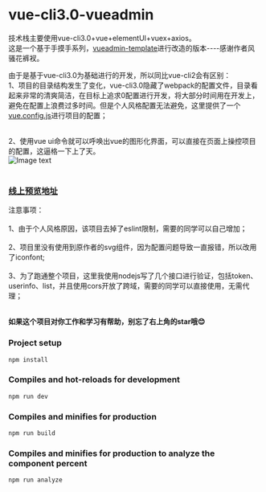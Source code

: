 # vue-cli3.0-vueadmin
  技术栈主要使用vue-cli3.0+vue+elementUI+vuex+axios。<br>
  这是一个基于手摸手系列，<a target="_blank" href="https://github.com/PanJiaChen/vueAdmin-template">vueadmin-template</a>进行改造的版本----感谢作者风骚花裤衩。
  
  由于是基于vue-cli3.0为基础进行的开发，所以同比vue-cli2会有区别：<br>
  1、项目的目录结构发生了变化，vue-cli3.0隐藏了webpack的配置文件，目录看起来非常的清爽简洁，在目标上追求0配置进行开发，将大部分时间用在开发上，避免在配置上浪费过多时间。但是个人风格配置无法避免，这里提供了一个<a href="https://github.com/vuejs/vue-docs-zh-cn/blob/master/vue-cli/webpack.md">vue.config.js</a>进行项目的配置；<br><br>
 
 2、使用vue ui命令就可以呼唤出vue的图形化界面，可以直接在页面上操控项目的配置，这逼格一下上了天。<br>
 ![Image text](https://randy168.com/屏幕快照%202018-08-15%20下午11.04.14.png)  <br><br>
 
 <h3><a target="_blank" href="http://www.vueadmin.cn">线上预览地址</a></h3>
 
 注意事项：<br><br>
 1、由于个人风格原因，该项目去掉了eslint限制，需要的同学可以自己增加；<br><br>
 2、项目里没有使用到原作者的svg组件，因为配置问题导致一直报错，所以改用了iconfont;<br><br>
 3、为了跑通整个项目，这里我使用nodejs写了几个接口进行验证，包括token、userinfo、list，并且使用cors开放了跨域，需要的同学可以直接使用，无需代理；<br><br>
 
 <strong>如果这个项目对你工作和学习有帮助，别忘了右上角的star哦😊</strong>
 
 
 

 
### Project setup
```
npm install
```

### Compiles and hot-reloads for development
```
npm run dev
```

### Compiles and minifies for production
```
npm run build
```

### Compiles and minifies for production to analyze the component percent
```
npm run analyze
```
 
